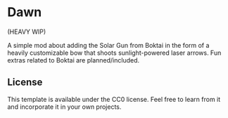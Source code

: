 # Dawn

(HEAVY WIP)

A simple mod about adding the Solar Gun from Boktai in the form of a heavily customizable bow that shoots sunlight-powered laser arrows. Fun extras related to Boktai are planned/included.

## License

This template is available under the CC0 license. Feel free to learn from it and incorporate it in your own projects.
